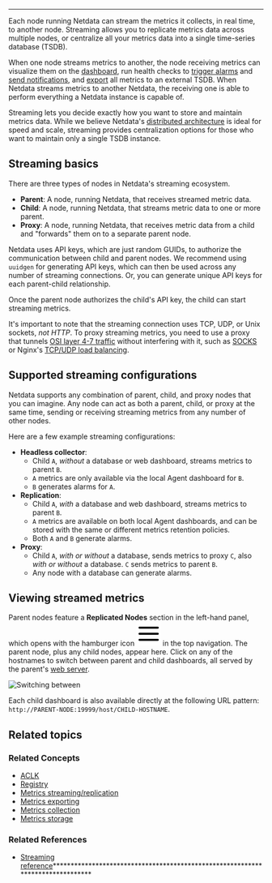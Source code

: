 <!--
title: "Metrics streaming/replication"
sidebar_label: "Metrics streaming/replication"
custom_edit_url: "https://github.com/netdata/netdata/blob/master/docs/concepts/netdata-agent/metrics-streaming-replication.md"
sidebar_position: "1300"
learn_status: "Published"
learn_topic_type: "Concepts"
learn_rel_path: "Concepts/Netdata agent"
learn_docs_purpose: "Explain the streaming and replication concepts"
-->

**********************************************************************

Each node running Netdata can stream the metrics it collects, in real time, to another node. Streaming allows you to
replicate metrics data across multiple nodes, or centralize all your metrics data into a single time-series database
(TSDB).

When one node streams metrics to another, the node receiving metrics can visualize them on the
[dashboard](https://github.com/netdata/learn/blob/master/docs/concepts/visualizations/dashboards.md), run health checks to [trigger
alarms](/docs/monitor/view-active-alarms.md) and [send notifications](/docs/monitor/enable-notifications.md), and
[export](/docs/export/external-databases.md) all metrics to an external TSDB. When Netdata streams metrics to another
Netdata, the receiving one is able to perform everything a Netdata instance is capable of.

Streaming lets you decide exactly how you want to store and maintain metrics data. While we believe Netdata's
[distributed architecture]([https://github.com/netdata/netdata/blob/rework-learn/docs/concepts/netdata-architecture/distributed-data-architecture.md) is ideal for speed and scale, streaming
provides centralization options for those who want to maintain only a single TSDB instance.

## Streaming basics

There are three types of nodes in Netdata's streaming ecosystem.

- **Parent**: A node, running Netdata, that receives streamed metric data.
- **Child**: A node, running Netdata, that streams metric data to one or more parent.
- **Proxy**: A node, running Netdata, that receives metric data from a child and "forwards" them on to a
  separate parent node.

Netdata uses API keys, which are just random GUIDs, to authorize the communication between child and parent nodes. We
recommend using `uuidgen` for generating API keys, which can then be used across any number of streaming connections.
Or, you can generate unique API keys for each parent-child relationship.

Once the parent node authorizes the child's API key, the child can start streaming metrics.

It's important to note that the streaming connection uses TCP, UDP, or Unix sockets, _not HTTP_. To proxy streaming
metrics, you need to use a proxy that tunnels [OSI layer 4-7
traffic](https://en.wikipedia.org/wiki/OSI_model#Layer_4:_Transport_Layer) without interfering with it, such as
[SOCKS](https://en.wikipedia.org/wiki/SOCKS) or Nginx's [TCP/UDP load
balancing](https://docs.nginx.com/nginx/admin-guide/load-balancer/tcp-udp-load-balancer/).

## Supported streaming configurations

Netdata supports any combination of parent, child, and proxy nodes that you can imagine. Any node can act as both a
parent, child, or proxy at the same time, sending or receiving streaming metrics from any number of other nodes.

Here are a few example streaming configurations:

- **Headless collector**: 
  - Child `A`, _without_ a database or web dashboard, streams metrics to parent `B`.
  - `A` metrics are only available via the local Agent dashboard for `B`.
  - `B` generates alarms for `A`.
- **Replication**: 
  - Child `A`, _with_ a database and web dashboard, streams metrics to parent `B`. 
  - `A` metrics are available on both local Agent dashboards, and can be stored with the same or different metrics
    retention policies.
  - Both `A` and `B` generate alarms.
- **Proxy**:
  - Child `A`, _with or without_ a database, sends metrics to proxy `C`, also _with or without_ a database. `C` sends
    metrics to parent `B`.
  - Any node with a database can generate alarms.

## Viewing streamed metrics

Parent nodes feature a **Replicated Nodes** section in the left-hand panel, which opens with the hamburger icon
![Hamburger icon](https://raw.githubusercontent.com/netdata/netdata-ui/master/src/components/icon/assets/hamburger.svg)
in the top navigation. The parent node, plus any child nodes, appear here. Click on any of the hostnames to switch
between parent and child dashboards, all served by the parent's [web server](/web/server/README.md).

![Switching between
](https://user-images.githubusercontent.com/1153921/110043346-761ec000-7d04-11eb-8e58-77670ba39161.gif)

Each child dashboard is also available directly at the following URL pattern:
`http://PARENT-NODE:19999/host/CHILD-HOSTNAME`.


## Related topics

### Related Concepts

- [ACLK](https://github.com/netdata/netdata/blob/rework-learn/docs/concepts/netdata-agent/aclk.md)
- [Registry](https://github.com/netdata/netdata/blob/master/docs/concepts/netdata-agent/registry.md)
- [Metrics streaming/replication](https://github.com/netdata/netdata/blob/rework-learn/docs/concepts/netdata-agent/metrics-streaming-replication.md)
- [Metrics exporting](https://github.com/netdata/netdata/blob/master/docs/concepts/netdata-agent/metrics-exporting.md)
- [Metrics collection](https://github.com/netdata/netdata/blob/master/docs/concepts/netdata-agent/metrics-collection.md)
- [Metrics storage](https://github.com/netdata/netdata/blob/master/docs/concepts/netdata-agent/metrics-storage.md)

### Related References

  - [Streaming reference](/docs/metrics-storage-management/reference-streaming.mdx)*******************************************************************************
